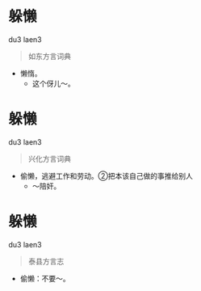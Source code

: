 # 躲懒
du3 laen3
> 如东方言词典
- 懒惰。
  - 这个伢儿～。

# 躲懒
du3 laen3
> 兴化方言词典
- 偷懒，逃避工作和劳动。②把本该自己做的事推给别人
  - ～陪奸。

# 躲懒
du3 laen3
> 泰县方言志
- 偷懒：不要～。
